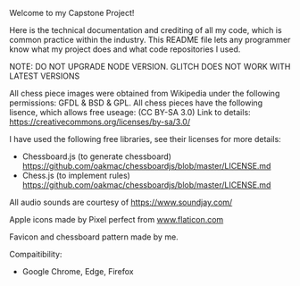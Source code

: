 Welcome to my Capstone Project!

Here is the technical documentation and crediting of all my code, which is
common practice within the industry. This README file lets any programmer know what
my project does and what code repositories I used.

NOTE:
DO NOT UPGRADE NODE VERSION. GLITCH DOES NOT WORK WITH LATEST VERSIONS

All chess piece images were obtained from Wikipedia under the following permissions: GFDL & BSD & GPL.
All chess pieces have the following lisence, which allows free useage: (CC BY-SA 3.0)
Link to details: https://creativecommons.org/licenses/by-sa/3.0/

I have used the following free libraries, see their licenses for more details:

- Chessboard.js (to generate chessboard) https://github.com/oakmac/chessboardjs/blob/master/LICENSE.md
- Chess.js (to implement rules) https://github.com/oakmac/chessboardjs/blob/master/LICENSE.md

All audio sounds are courtesy of https://www.soundjay.com/

Apple icons made by Pixel perfect from www.flaticon.com

Favicon and chessboard pattern made by me.

Compaitibility:
- Google Chrome, Edge, Firefox
